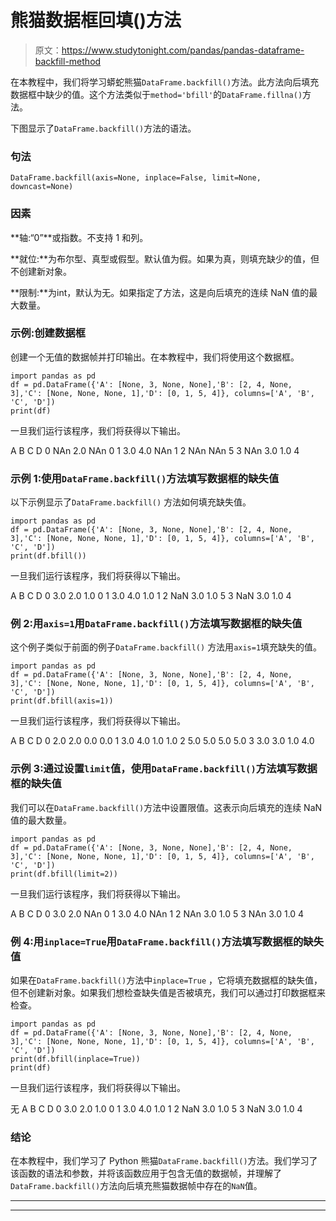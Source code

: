 # 熊猫数据框回填()方法

> 原文：<https://www.studytonight.com/pandas/pandas-dataframe-backfill-method>

在本教程中，我们将学习蟒蛇熊猫`DataFrame.backfill()`方法。此方法向后填充数据框中缺少的值。这个方法类似于`method='bfill'`的`DataFrame.fillna()`方法。

下图显示了`DataFrame.backfill()`方法的语法。

### 句法

```
DataFrame.backfill(axis=None, inplace=False, limit=None, downcast=None)
```

### 因素

**轴:“0”**或指数。不支持 1 和列。

**就位:**为布尔型、真型或假型。默认值为假。如果为真，则填充缺少的值，但不创建新对象。

**限制:**为int，默认为无。如果指定了方法，这是向后填充的连续 NaN 值的最大数量。

### 示例:创建数据框

创建一个无值的数据帧并打印输出。在本教程中，我们将使用这个数据框。

```
import pandas as pd
df = pd.DataFrame({'A': [None, 3, None, None],'B': [2, 4, None, 3],'C': [None, None, None, 1],'D': [0, 1, 5, 4]}, columns=['A', 'B', 'C', 'D'])
print(df)
```

一旦我们运行该程序，我们将获得以下输出。

A B C D
0 NAn 2.0 NAn 0
1 3.0 4.0 NAn 1
2 NAn NAn 5
3 NAn 3.0 1.0 4

### 示例 1:使用`DataFrame.backfill()`方法填写数据框的缺失值

以下示例显示了`DataFrame.backfill()` 方法如何填充缺失值。

```
import pandas as pd
df = pd.DataFrame({'A': [None, 3, None, None],'B': [2, 4, None, 3],'C': [None, None, None, 1],'D': [0, 1, 5, 4]}, columns=['A', 'B', 'C', 'D'])
print(df.bfill())
```

一旦我们运行该程序，我们将获得以下输出。

A B C D
0 3.0 2.0 1.0 0
1 3.0 4.0 1.0 1
2 NaN 3.0 1.0 5
3 NaN 3.0 1.0 4

### 例 2:用`axis=1`用`DataFrame.backfill()`方法填写数据框的缺失值

这个例子类似于前面的例子`DataFrame.backfill()` 方法用`axis=1`填充缺失的值。

```
import pandas as pd
df = pd.DataFrame({'A': [None, 3, None, None],'B': [2, 4, None, 3],'C': [None, None, None, 1],'D': [0, 1, 5, 4]}, columns=['A', 'B', 'C', 'D'])
print(df.bfill(axis=1))
```

一旦我们运行该程序，我们将获得以下输出。

A B C D
0 2.0 2.0 0.0 0.0
1 3.0 4.0 1.0 1.0
2 5.0 5.0 5.0 5.0
3 3.0 3.0 1.0 4.0

### 示例 3:通过设置`limit`值，使用`DataFrame.backfill()`方法填写数据框的缺失值

我们可以在`DataFrame.backfill()`方法中设置限值。这表示向后填充的连续 NaN 值的最大数量。

```
import pandas as pd
df = pd.DataFrame({'A': [None, 3, None, None],'B': [2, 4, None, 3],'C': [None, None, None, 1],'D': [0, 1, 5, 4]}, columns=['A', 'B', 'C', 'D'])
print(df.bfill(limit=2))
```

一旦我们运行该程序，我们将获得以下输出。

A B C D
0 3.0 2.0 NAn 0
1 3.0 4.0 NAn 1
2 NAn 3.0 1.0 5
3 NAn 3.0 1.0 4

### 例 4:用`inplace=True`用`DataFrame.backfill()`方法填写数据框的缺失值

如果在`DataFrame.backfill()`方法中`inplace=True` ，它将填充数据框的缺失值，但不创建新对象。如果我们想检查缺失值是否被填充，我们可以通过打印数据框来检查。

```
import pandas as pd
df = pd.DataFrame({'A': [None, 3, None, None],'B': [2, 4, None, 3],'C': [None, None, None, 1],'D': [0, 1, 5, 4]}, columns=['A', 'B', 'C', 'D'])
print(df.bfill(inplace=True))
print(df)
```

一旦我们运行该程序，我们将获得以下输出。

无
A B C D
0 3.0 2.0 1.0 0
1 3.0 4.0 1.0 1
2 NaN 3.0 1.0 5
3 NaN 3.0 1.0 4

### 结论

在本教程中，我们学习了 Python 熊猫`DataFrame.backfill()`方法。我们学习了该函数的语法和参数，并将该函数应用于包含无值的数据帧，并理解了`DataFrame.backfill()`方法向后填充熊猫数据帧中存在的`NaN`值。

* * *

* * *